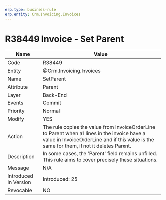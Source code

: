 ```yaml
---
erp.type: business-rule
erp.entity: Crm.Invoicing.Invoices
---
```


# R38449 Invoice - Set Parent

| Name | Value |
| ---- | ----- |
| Code | R38449 |
| Entity | @Crm.Invoicing.Invoices |
| Name | SetParent |
| Attribute | Parent |
| Layer | Back-End                                        |
| Events | Commit |
| Priority | Normal |
| Modify | YES |
| Action |The rule copies the value from InvoiceOrderLine to Parent when all lines in the invoice have a value in InvoiceOrderLine and if this value is the same for them, if not it deletes Parent.|
| Description | In some cases, the 'Parent' field remains unfilled. This rule aims to cover precisely these situations. |
| Message |N/A|
| Introduced In Version | Introduced: 25<br> |
| Revocable | NO |
